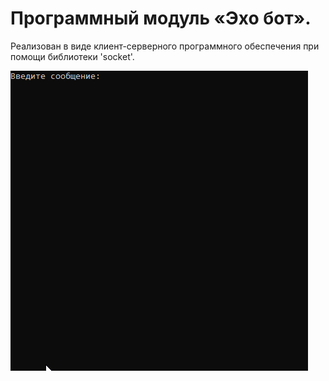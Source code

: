 # Программный модуль «Эхо бот».
Реализован в виде клиент-серверного программного обеспечения при помощи библиотеки 'socket'.

![Демонстрация работы модуля](show_echo_bot.gif)
